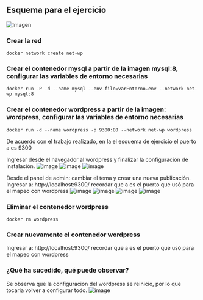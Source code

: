 ## Esquema para el ejercicio
![Imagen](imagenes/esquema-ejercicio5.PNG)

### Crear la red
```
docker network create net-wp
```

### Crear el contenedor mysql a partir de la imagen mysql:8, configurar las variables de entorno necesarias
```
docker run -P -d --name mysql --env-file=varEntorno.env --network net-wp mysql:8 
```

### Crear el contenedor wordpress a partir de la imagen: wordpress, configurar las variables de entorno necesarias
```
docker run -d --name wordpress -p 9300:80 --network net-wp wordpress
```

De acuerdo con el trabajo realizado, en la el esquema de ejercicio el puerto a es 9300

Ingresar desde el navegador al wordpress y finalizar la configuración de instalación.
![image](https://github.com/ShanderGonzalez/2024A-ISWD633-Practica2/assets/94009521/c61dd93a-3e54-48c7-9a41-590dd9f99312)
![image](https://github.com/ShanderGonzalez/2024A-ISWD633-Practica2/assets/94009521/7e4c9d5a-bc15-4428-99d4-8bc6145d879f)
![image](https://github.com/ShanderGonzalez/2024A-ISWD633-Practica2/assets/94009521/cbdddbd2-0e00-4cdb-bbd1-52122e8a7fc6)

Desde el panel de admin: cambiar el tema y crear una nueva publicación.
Ingresar a: http://localhost:9300/ 
recordar que a es el puerto que usó para el mapeo con wordpress
![image](https://github.com/ShanderGonzalez/2024A-ISWD633-Practica2/assets/94009521/dc2676b0-33aa-463b-8cc3-6dd2e270f8ca)
![image](https://github.com/ShanderGonzalez/2024A-ISWD633-Practica2/assets/94009521/3131d389-c16a-4b64-a0aa-68a57996905c)
![image](https://github.com/ShanderGonzalez/2024A-ISWD633-Practica2/assets/94009521/c09d3f97-d002-41c9-a3b3-ecbf068ae245)
![image](https://github.com/ShanderGonzalez/2024A-ISWD633-Practica2/assets/94009521/5dc9ec1d-dcd2-4f6f-b54b-c9e3e94296af)


### Eliminar el contenedor wordpress
```
docker rm wordpress
```

### Crear nuevamente el contenedor wordpress
Ingresar a: http://localhost:9300/ 
recordar que a es el puerto que usó para el mapeo con wordpress

### ¿Qué ha sucedido, qué puede observar?
Se observa que la configuracion del wordpress se reinicio, por lo que tocaria volver a configurar todo.
![image](https://github.com/ShanderGonzalez/2024A-ISWD633-Practica2/assets/94009521/cfd78821-350a-49c3-b3b3-3713a6d6332b)






